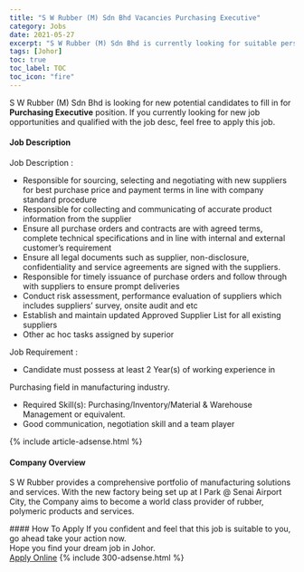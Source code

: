 ```yaml
---
title: "S W Rubber (M) Sdn Bhd Vacancies Purchasing Executive" 
category: Jobs 
date: 2021-05-27 
excerpt: "S W Rubber (M) Sdn Bhd is currently looking for suitable person to fill in the Purchasing Executive which based in Johor" 
tags: [Johor] 
toc: true 
toc_label: TOC 
toc_icon: "fire" 
--- 
```


<p>S W Rubber (M) Sdn Bhd is looking for new potential candidates to fill in for <b>Purchasing Executive</b> position. If you currently looking for new job opportunities and qualified with the job desc, feel free to apply this job.
</p><div><div><h4>Job Description</h4></div><div><div><span><div><p>Job Description :</p><ul><li>Responsible for sourcing, selecting and negotiating with new suppliers for best purchase price and payment terms in line with company standard procedure</li><li>Responsible for collecting and communicating of accurate product information from the supplier</li><li>Ensure all purchase orders and contracts are with agreed terms, complete technical specifications and in line with internal and external customer&#8217;s requirement</li><li>Ensure all legal documents such as supplier, non-disclosure, confidentiality and service agreements are signed with the suppliers.</li><li>Responsible for timely issuance of purchase orders and follow through with suppliers to ensure prompt deliveries</li><li>Conduct risk assessment, performance evaluation of suppliers which includes suppliers&#8217; survey, onsite audit and etc</li><li>Establish and maintain updated Approved Supplier List for all existing suppliers</li><li>Other ac hoc tasks assigned by superior</li></ul><p>Job Requirement :</p><ul><li>Candidate must possess at least 2 Year(s) of working experience in</li></ul><p>Purchasing field in manufacturing industry.</p><ul><li>Required Skill(s): Purchasing/Inventory/Material &amp; Warehouse Management or equivalent.</li><li>Good communication, negotiation skill and a team player</li></ul></div></span></div></div></div> 
{% include article-adsense.html %} 
<div><div><h4>Company Overview</h4></div><div><div><span><div><p>S W Rubber provides a comprehensive portfolio of manufacturing solutions and services. With the new factory being set up at I Park @ Senai Airport City, the Company aims to become a world class provider of rubber, polymeric products and services.&#160;</p></div></span></div></div></div> 
#### How To Apply 
If you confident and feel that this job is suitable to you, go ahead take your action now. <br/> 
Hope you find your dream job in Johor. <br/> 
<a href="https://www.jobstreet.com.my/en/job/purchasing-executive-4575741?jobId=jobstreet-my-job-4575741&" class="btn btn--info" target="_blank" rel="nofollow noopenner">Apply Online</a> 
{% include 300-adsense.html %} 